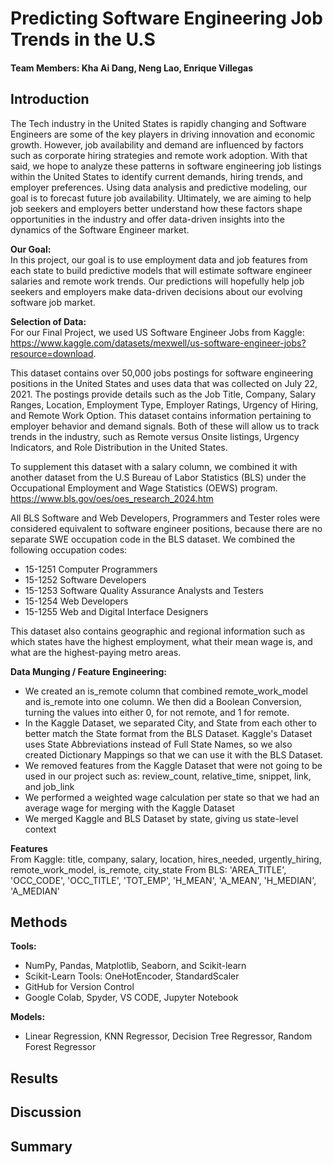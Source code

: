 # Predicting Software Engineering Job Trends in the U.S

#### Team Members: Kha Ai Dang, Neng Lao, Enrique Villegas

## Introduction
The Tech industry in the United States is rapidly changing and Software Engineers are some of the key players in driving innovation and economic growth. However, job availability and demand are influenced by factors such as corporate hiring strategies and remote work adoption. With that said, we hope to analyze these patterns in software engineering job listings within the United States to identify current demands, hiring trends, and employer preferences. Using data analysis and predictive modeling, our goal is to forecast future job availability. Ultimately, we are aiming to help job seekers and employers better understand how these factors shape opportunities in the industry and offer data-driven insights into the dynamics of the Software Engineer market.

**Our Goal:**  
In this project, our goal is to use employment data and job features from each state to build predictive models that will estimate software engineer salaries and remote work trends. Our predictions will hopefully help job seekers and employers make data-driven decisions about our evolving software job market.

**Selection of Data:**  
For our Final Project, we used US Software Engineer Jobs from Kaggle:  
https://www.kaggle.com/datasets/mexwell/us-software-engineer-jobs?resource=download.  
  
This dataset contains over 50,000 jobs postings for software engineering positions in the United States and uses data that was collected on July 22, 2021. The postings provide details such as the Job Title, Company, Salary Ranges, Location, Employment Type, Employer Ratings, Urgency of Hiring, and Remote Work Option. This dataset contains information pertaining to employer behavior and demand signals. Both of these will allow us to track trends in the industry, such as Remote versus Onsite listings, Urgency Indicators, and Role Distribution in the United States.  

To supplement this dataset with a salary column, we combined it with another dataset from the U.S Bureau of Labor Statistics (BLS) under the Occupational Employment and Wage Statistics (OEWS) program.  
https://www.bls.gov/oes/oes_research_2024.htm  

All BLS Software and Web Developers, Programmers and Tester roles were considered equivalent to software engineer positions, because there are no separate SWE occupation code in the BLS dataset. We combined the following occupation codes:
- 15-1251 Computer Programmers
- 15-1252 Software Developers
- 15-1253 Software Quality Assurance Analysts and Testers
- 15-1254 Web Developers
- 15-1255 Web and Digital Interface Designers  
  
This dataset also contains geographic and regional information such as which states have the highest employment, what their mean wage is, and what are the highest-paying metro areas.

**Data Munging / Feature Engineering:**  
- We created an is_remote column that combined remote_work_model and is_remote into one column. We then did a Boolean Conversion, turning the values into either 0, for not remote, and  1  for remote.
- In the Kaggle Dataset, we separated City, and State from each other to better match the State format from the BLS Dataset. Kaggle's Dataset uses State Abbreviations instead of Full State Names, so we also created Dictionary Mappings so that we can use it with the BLS Dataset.
- We removed features from the Kaggle Dataset that were not going to be used in our project such as: review_count, relative_time, snippet, link, and job_link
- We performed a weighted wage calculation per state so that we had an average wage for merging with the Kaggle Dataset
- We merged Kaggle and BLS Dataset by state, giving us state-level context

**Features**  
From Kaggle: title, company, salary, location, hires_needed, urgently_hiring, remote_work_model, is_remote, city_state
From BLS: 'AREA_TITLE', 'OCC_CODE', 'OCC_TITLE', 'TOT_EMP', 'H_MEAN', 'A_MEAN', 'H_MEDIAN', 'A_MEDIAN'

## Methods
**Tools:**
- NumPy, Pandas, Matplotlib, Seaborn, and Scikit-learn
- Scikit-Learn Tools: OneHotEncoder, StandardScaler
- GitHub for Version Control
- Google Colab, Spyder, VS CODE, Jupyter Notebook

**Models:**
- Linear Regression, KNN Regressor, Decision Tree Regressor, Random Forest Regressor

## Results

## Discussion

## Summary
